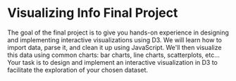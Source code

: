 # Visualizing Info Final Project
The goal of the final project is to give you hands-on experience in designing and implementing interactive visualizations using D3. We will learn how to import data, parse it, and clean it up using JavaScript. We'll then visualize this data using common charts: bar charts, line charts, scatterplots, etc... Your task is to design and implement an interactive visualization in D3 to facilitate the exploration of your chosen dataset.

